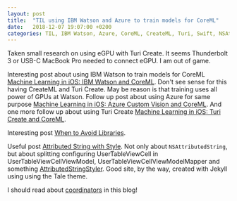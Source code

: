 ```yaml
---
layout: post
title:  "TIL using IBM Watson and Azure to train models for CoreML"
date:   2018-12-07 19:07:00 +0200
categories: TIL, IBM Watson, Azure, CoreML, CreateML, Turi, Swift, NSAttributedString
---
```

Taken small research on using eGPU with Turi Create. It seems Thunderbolt 3 or USB-C MacBook Pro needed to connect eGPU. I am out of game.

Interesting post about using IBM Watson to train models for CoreML [Machine Learning in iOS: IBM Watson and CoreML](https://medium.com/flawless-app-stories/detecting-avengers-superheroes-in-your-ios-app-with-ibm-watson-and-coreml-fe38e493a4d1). Don't see sense for this having CreateML and Turi Create. May be reason is that training uses all power of GPUs at Watson. Follow up post about using Azure for same purpose [Machine Learning in iOS: Azure Custom Vision and CoreML](https://medium.com/flawless-app-stories/machine-learning-in-ios-azure-custom-vision-and-coreml-645e93f35eee). And one more follow up about using Turi Create [Machine Learning in iOS: Turi Create and CoreML](https://medium.com/flawless-app-stories/machine-learning-in-ios-turi-create-and-coreml-5ddce0dc8e26).

Interesting post [When to Avoid Libraries](https://sandofsky.com/blog/third-party-libraries.html?utm_campaign=iOS%2BDev%2BWeekly&utm_medium=web&utm_source=iOS%2BDev%2BWeekly%2BIssue%2B380).

Useful post [Attributed String with Style](https://felginep.github.io/2018-11-23/attributed-string-with-style?utm_campaign=iOS%2BDev%2BWeekly&utm_medium=web&utm_source=iOS%2BDev%2BWeekly%2BIssue%2B380). Not only about `NSAttributedString`, but about splitting configuring UserTableViewCell in UserTableViewCellViewModel, UserTableViewCellViewModelMapper and something [AttributedStringStyler](https://github.com/felginep/AttributedStringStyle). Good site, by the way, created with Jekyll using using the Tale theme. 

I should read about [coordinators](https://felginep.github.io/2017-09-14/coordinators-and-back-button) in this blog!

